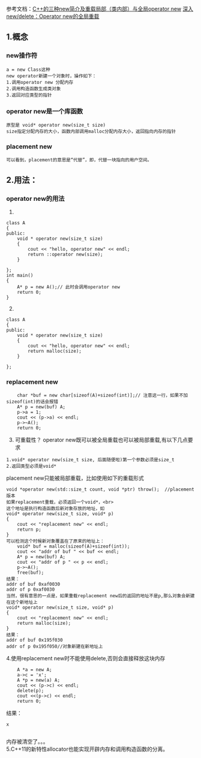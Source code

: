 参考文档：[C++的三种new简介及重载局部（类内部）与全局operator new](https://blog.csdn.net/qq_29227939/article/details/51638241)
[深入new/delete：Operator new的全局重载](https://www.cnblogs.com/dragon2012/p/3571838.html)
## 1.概念
### new操作符
```
a = new Class这种
new operator新建一个对象时，操作如下：
1.调用operator new 分配内存
2.调用构造函数生成类对象
3.返回对应类型的指针
```
### operator new是一个库函数
```
原型是 void* operator new(size_t size)
size指定分配内存的大小，函数内部调用malloc分配内存大小，返回指向内存的指针
```
### placement new
```
可以看到，placement的意思是“代替”，即，代替一块指向的用户空间。
```

## 2.用法：
### operator new的用法
1.
```
class A
{
public:
    void * operator new(size_t size)
    {
        cout << "hello, operator new" << endl;
        return ::operator new(size);
    }

};
int main()
{
    A* p = new A();// 此时会调用operator new
    return 0;
}
```
2.
```
class A
{
public:
    void * operator new(size_t size)
    {
        cout << "hello, operator new" << endl;
        return malloc(size);
    }

};
```
### replacement new
```
    char *buf = new char[sizeof(A)+sizeof(int)];// 注意这一行，如果不加sizeof(int)的话会报错
    A* p = new(buf) A;
    p->a = 1;
    cout << (p->a) << endl;
    p->~A();
    return 0;
```
3. 可重载性？
operator new既可以被全局重载也可以被局部重载,有以下几点要求
```
1.void* operator new(size_t size, 后面随便啦)第一个参数必须是size_t
2.返回类型必须是void*
```
placement new只能被局部重载，比如使用如下的重载形式
```
void *operator new(std::size_t count, void *ptr) throw();  //placement 版本
如果replacement重载，必须返回一个void*，<br>
这个地址是执行构造函数后新对象存放的地址，如
void* operator new(size_t size, void* p)
{
    cout << "replacement new" << endl;
    return p;
}
可以检测这个时候新对象覆盖在了原来的地址上：
    void* buf = malloc(sizeof(A)+sizeof(int));
    cout << "addr of buf " << buf << endl;
    A* p = new(buf) A;
    cout << "addr of p " << p << endl;
    p->~A();
    free(buf);
结果：
addr of buf 0xaf0030
addr of p 0xaf0030
当然，很有意思的一点是，如果重载replacement new后的返回的地址不是p,那么对象会新建在这个新地址上
void* operator new(size_t size, void* p)
{
    cout << "replacement new" << endl;
    return malloc(size);
}
结果：
addr of buf 0x195f030
addr of p 0x195f050//对象新建在新地址上
```
4.使用replacement new时不能使用delete,否则会直接释放这块内存
```
    A *a = new A;
    a->c = 'x';
    A *p = new(a) A;
    cout << (p->c) << endl;
    delete(p);
    cout <<(p->c) << endl;
    return 0;
```
结果：
```
x


```
内存被清空了。。。
<br>
5.C++11的新特性allocator也能实现开辟内存和调用构造函数的分离。
